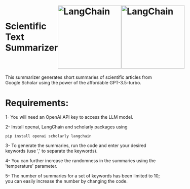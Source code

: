 <h1 style="display: flex; justify-content: space-between; align-items: center;">
    <span>Scientific Text Summarizer</span>
    <img src="https://github.com/user-attachments/assets/30168dc8-3dce-4756-9070-31ef0b4a95ac" alt="LangChain" style="width: 200px;"/>
    <img src="https://github.com/user-attachments/assets/8985f5fe-dbb5-4692-969e-6141d2721feb" alt="LangChain" style="width: 200px;"/>
</h1>

This summarizer generates short summaries of scientific articles from Google Scholar using the power of the affordable GPT-3.5-turbo.

# Requirements:

1- You will need an OpenAi API key to access the LLM model.

2- Install openai, LangChain and scholarly packages using 

    pip install openai scholarly langchain


3- To generate the summaries, run the code and enter your desired keywords (use ',' to separate the keywords). 

4- You can further increase the randomness in the summaries using the 'temperature' parameter.

5- The number of summaries for a set of keywords has been limited to 10; you can easily increase the number by changing the code. 
